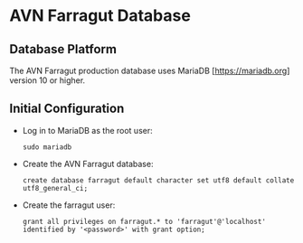 # AVN Farragut Database

## Database Platform

The AVN Farragut production database uses MariaDB [https://mariadb.org] version 10
or higher.

## Initial Configuration
* Log in to MariaDB as the root user:
  ```
  sudo mariadb
  ```
* Create the AVN Farragut database:
  ```
  create database farragut default character set utf8 default collate utf8_general_ci;
  ```
* Create the farragut user:
  ```
  grant all privileges on farragut.* to 'farragut'@'localhost' identified by '<password>' with grant option;
  ```
